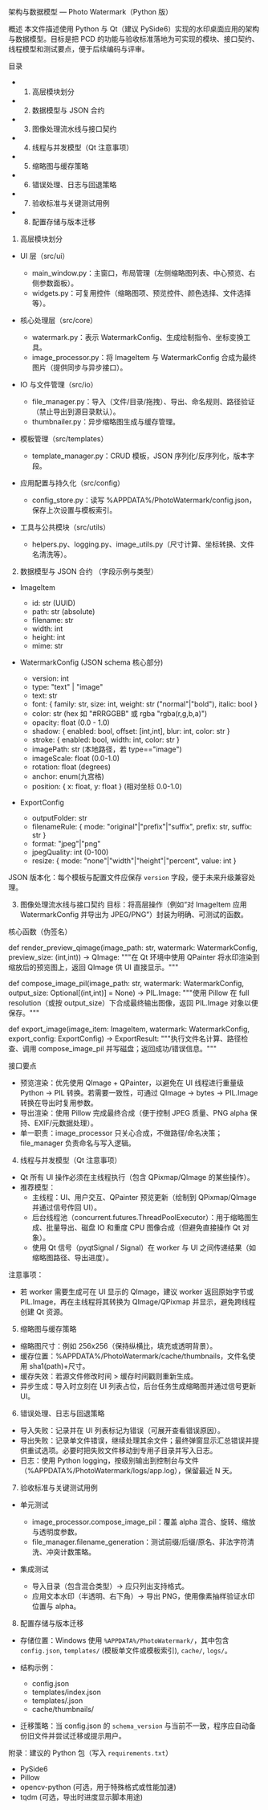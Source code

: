架构与数据模型 — Photo Watermark（Python 版）

概述
本文件描述使用 Python 与 Qt（建议 PySide6）实现的水印桌面应用的架构与数据模型。目标是把 PCD 的功能与验收标准落地为可实现的模块、接口契约、线程模型和测试要点，便于后续编码与评审。

目录
- 1. 高层模块划分
- 2. 数据模型与 JSON 合约
- 3. 图像处理流水线与接口契约
- 4. 线程与并发模型（Qt 注意事项）
- 5. 缩略图与缓存策略
- 6. 错误处理、日志与回退策略
- 7. 验收标准与关键测试用例
- 8. 配置存储与版本迁移

1. 高层模块划分
- UI 层（src/ui）
  - main_window.py：主窗口，布局管理（左侧缩略图列表、中心预览、右侧参数面板）。
  - widgets.py：可复用控件（缩略图项、预览控件、颜色选择、文件选择等）。

- 核心处理层（src/core）
  - watermark.py：表示 WatermarkConfig、生成绘制指令、坐标变换工具。
  - image_processor.py：将 ImageItem 与 WatermarkConfig 合成为最终图片（提供同步与异步接口）。

- IO 与文件管理（src/io）
  - file_manager.py：导入（文件/目录/拖拽）、导出、命名规则、路径验证（禁止导出到源目录默认）。
  - thumbnailer.py：异步缩略图生成与缓存管理。

- 模板管理（src/templates）
  - template_manager.py：CRUD 模板，JSON 序列化/反序列化，版本字段。

- 应用配置与持久化（src/config）
  - config_store.py：读写 %APPDATA%/PhotoWatermark/config.json，保存上次设置与模板索引。

- 工具与公共模块（src/utils）
  - helpers.py、logging.py、image_utils.py（尺寸计算、坐标转换、文件名清洗等）。

2. 数据模型与 JSON 合约
（字段示例与类型）

- ImageItem
  - id: str (UUID)
  - path: str (absolute)
  - filename: str
  - width: int
  - height: int
  - mime: str

- WatermarkConfig (JSON schema 核心部分)
  - version: int
  - type: "text" | "image"
  - text: str
  - font: { family: str, size: int, weight: str ("normal"|"bold"), italic: bool }
  - color: str (hex 如 "#RRGGBB" 或 rgba "rgba(r,g,b,a)")
  - opacity: float (0.0 - 1.0)
  - shadow: { enabled: bool, offset: [int,int], blur: int, color: str }
  - stroke: { enabled: bool, width: int, color: str }
  - imagePath: str (本地路径，若 type=="image")
  - imageScale: float (0.0-1.0)
  - rotation: float (degrees)
  - anchor: enum(九宫格)
  - position: { x: float, y: float } (相对坐标 0.0-1.0)

- ExportConfig
  - outputFolder: str
  - filenameRule: { mode: "original"|"prefix"|"suffix", prefix: str, suffix: str }
  - format: "jpeg"|"png"
  - jpegQuality: int (0-100)
  - resize: { mode: "none"|"width"|"height"|"percent", value: int }

JSON 版本化：每个模板与配置文件应保存 `version` 字段，便于未来升级兼容处理。

3. 图像处理流水线与接口契约
目标：将高层操作（例如“对 ImageItem 应用 WatermarkConfig 并导出为 JPEG/PNG”）封装为明确、可测试的函数。

核心函数（伪签名）

def render_preview_qimage(image_path: str, watermark: WatermarkConfig, preview_size: (int,int)) -> QImage:
    """在 Qt 环境中使用 QPainter 将水印渲染到缩放后的预览图上，返回 QImage 供 UI 直接显示。"""

def compose_image_pil(image_path: str, watermark: WatermarkConfig, output_size: Optional[(int,int)] = None) -> PIL.Image:
    """使用 Pillow 在 full resolution（或按 output_size）下合成最终输出图像，返回 PIL.Image 对象以便保存。"""

def export_image(image_item: ImageItem, watermark: WatermarkConfig, export_config: ExportConfig) -> ExportResult:
    """执行文件名计算、路径检查、调用 compose_image_pil 并写磁盘；返回成功/错误信息。"""

接口要点
- 预览渲染：优先使用 QImage + QPainter，以避免在 UI 线程进行重量级 Python -> PIL 转换。若需要一致性，可通过 QImage -> bytes -> PIL.Image 转换在导出时复用参数。
- 导出渲染：使用 Pillow 完成最终合成（便于控制 JPEG 质量、PNG alpha 保持、EXIF/元数据处理）。
- 单一职责：image_processor 只关心合成，不做路径/命名决策；file_manager 负责命名与写入逻辑。

4. 线程与并发模型（Qt 注意事项）
- Qt 所有 UI 操作必须在主线程执行（包含 QPixmap/QImage 的某些操作）。
- 推荐模型：
  - 主线程：UI、用户交互、QPainter 预览更新（绘制到 QPixmap/QImage 并通过信号传回 UI）。
  - 后台线程池（concurrent.futures.ThreadPoolExecutor）：用于缩略图生成、批量导出、磁盘 IO 和重度 CPU 图像合成（但避免直接操作 Qt 对象）。
  - 使用 Qt 信号（pyqtSignal / Signal）在 worker 与 UI 之间传递结果（如缩略图路径、导出进度）。

注意事项：
- 若 worker 需要生成可在 UI 显示的 QImage，建议 worker 返回原始字节或 PIL.Image，再在主线程将其转换为 QImage/QPixmap 并显示，避免跨线程创建 Qt 资源。

5. 缩略图与缓存策略
- 缩略图尺寸：例如 256x256（保持纵横比，填充或透明背景）。
- 缓存位置：%APPDATA%/PhotoWatermark/cache/thumbnails，文件名使用 sha1(path)+尺寸。
- 缓存失效：若源文件修改时间 > 缓存时间戳则重新生成。
- 异步生成：导入时立刻在 UI 列表占位，后台任务生成缩略图并通过信号更新 UI。

6. 错误处理、日志与回退策略
- 导入失败：记录并在 UI 列表标记为错误（可展开查看错误原因）。
- 导出失败：记录单文件错误，继续处理其余文件；最终弹窗显示汇总错误并提供重试选项。必要时把失败文件移动到专用子目录并写入日志。 
- 日志：使用 Python logging，按级别输出到控制台与文件（%APPDATA%/PhotoWatermark/logs/app.log），保留最近 N 天。

7. 验收标准与关键测试用例
- 单元测试
  - image_processor.compose_image_pil：覆盖 alpha 混合、旋转、缩放与透明度参数。
  - file_manager.filename_generation：测试前缀/后缀/原名、非法字符清洗、冲突计数策略。

- 集成测试
  - 导入目录（包含混合类型）→ 应只列出支持格式。
  - 应用文本水印（半透明、右下角）→ 导出 PNG，使用像素抽样验证水印位置与 alpha。 

8. 配置存储与版本迁移
- 存储位置：Windows 使用 `%APPDATA%/PhotoWatermark/`，其中包含 `config.json`, `templates/` (模板单文件或模板索引), `cache/`, `logs/`。
- 结构示例：
  - config.json
  - templates/index.json
  - templates/<template-id>.json
  - cache/thumbnails/

- 迁移策略：当 config.json 的 `schema_version` 与当前不一致，程序应自动备份旧文件并尝试迁移或提示用户。

附录：建议的 Python 包（写入 `requirements.txt`）
- PySide6
- Pillow
- opencv-python (可选，用于特殊格式或性能加速)
- tqdm (可选，导出时进度显示脚本用途)
